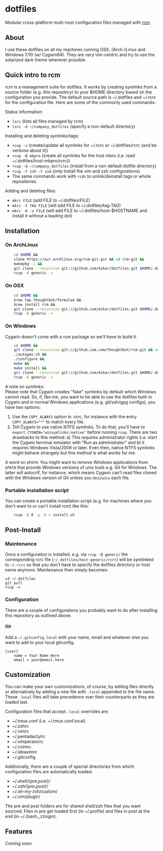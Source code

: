 # dotfiles

Modular cross-platform multi-host configuration files managed with [rcm](https://github.com/thoughtbot/rcm).

## About

I use these dotfiles on all my machines running OSX, (Arch-)Linux and Windows 7/10 (w/ Cygwin64).
They are very vim-centric and try to use the solarized dark theme wherever possible.

## Quick intro to rcm

rcm is a management suite for dotfiles. It works by creating symlinks from a source folder (e.g. this repository) to your $HOME directory based on the configuration you provide.
The default source path is ~/.dotfiles and ~/.rcrc for the configuration file.
Here are some of the commonly used commands:  

Status information:
* `lsrc` (lists all files managed by rcm)
* `lsrc -d ~/company_dotfiles` (specify a non-default directory)

Installing and deleting symlinks/tags:
* `rcup -v` (create/update all symlinks for ~/.rcrc or ~/.dotfiles/rcrc (and be verbose about it))
* `rcup -B mbpro` (create all symlinks for the host mbro (i.e. read ~/.dotfiles/host-mbpro/rcrc))
* `rcup -d ~/company_dotfiles` (install from a non-default dotfile directory)
* `rcup -t zsh -t vim` (only install the vim and zsh configurations)
* The same commands work with `rcdn` to unlink/deinstall tags or whole repositories.  

Adding and deleting files:
* `mkrc FILE` (add FILE to ~/.dotfiles/FILE)
* `mkrc -t TAG FILE` (will add FILE to ~/.dotfiles/tag-TAG)
* `mkrc -U -o FILE` (will add FILE to ~/.dotfiles/host-$HOSTNAME and install it without a leading dot)

## Installation

### On ArchLinux

```bash
    cd $HOME &&
    clone https://aur.archlinux.org/rcm-git.git && cd rcm-git &&
    makepkg -i &&
    git clone --recursive git://github.com/mikar/dotfiles.git $HOME/.dotfiles &&
    rcup -B generic -v
```

### On OSX

```bash
    cd $HOME &&
    brew tap thoughtbot/formulae &&
    brew install rcm &&
    git clone --recursive git://github.com/mikar/dotfiles.git $HOME/.dotfiles &&
    rcup -B generic -v
```

### On Windows

Cygwin doesn't come with a rcm package so we'll have to build it.

```bash
    cd $HOME &&
    git clone --recursive git://github.com.com/thoughtbot/rcm.git && cd rcm &&
    ./autogen.sh &&
    ./configure &&
    make &&
    make install &&
    git clone --recursive git://github.com/mikar/dotfiles.git $HOME/.dotfiles &&
    rcup -B generic -v
```

A note on symlinks:  
Please note that Cygwin creates "fake" symlinks by default which Windows cannot read. So, if, like me, you want to be able to use the dotfiles both in Cygwin and in normal Windows applications (e.g. git/ssh/gpg configs), you have two options:  
1) Use the `COPY_ALWAYS` option in .rcrc, for instance with the entry `COPY_ALWAYS="*"` to match every file.
2) Tell Cygwin to use native NTFS symlinks. To do that, you'll have to `export CYGWIN="winsymlinks:native"` before running `rcup`. There are two drawbacks to this method: a) This requires administrator rights (i.e. start the Cygwin terminal emulator with "Run as administrator" and b) it requires Windows Vista/2008 or later. Even then, native NTFS symlinks might behave strangely but this method is what works for me.  

A word on `$PATH`:
You  might want to remove Windows applications from `$PATH` that provide Windows versions of unix tools e.g. Git for Windows. The latter will autocrlf, for instance, which means Cygwin can't read files cloned with the Windows version of Git unless you `dos2unix` each file.

### Portable installation script

You can create a portable installation script (e.g. for machines where you don't want to or can't install rcm) like this:

```bash
    rcup -B 0 -g -K > install.sh
```

## Post-Install

### Maintenance

Once a configuration is installed, e.g. via `rcup -B generic` the corresponding rcrc file (`~/.dotfiles/host-generic/rcrc`)
will be symlinked to `~/.rcrc` so that you don't have to specify the dotfiles directory or host name anymore.
Maintenance then simply becomes:
```
cd ~/.dotfiles
git pull
rcup -v
```

### Configuration

There are a couple of configurations you probably want to do after installing this repository as outlined above.

#### Git

Add a `~/.gitconfig.local` with your name, email and whatever else you want to add to your local gitconfig.  
```
[user]
    name = Your Name Here
    email = your@email.here
```

## Customization

You can make your own customizations, of course, by editing files directly or alternatively by adding a new file with 
`.local` appended to the file name. These `.local` files will take precedence over their counterparts as they are loaded last.

Configuration files that accept `.local` overrides are:
  * ~/.tmux.conf (i.e. ~/.tmux.conf.local)
  * ~/.zshrc
  * ~/.vimrc
  * ~/.pentadactylrc
  * ~/.vimperatorrc
  * ~/.cvimrc
  * ~/.ideavimrc
  * ~/.gitconfig

Additionally, there are a couple of special directories from which configuration files are automatically loaded.

  * ~/.shell/{pre,post}/
  * ~/.zsh/{pre,post}/
  * ~/.oh-my-zsh/custom/
  * ~/.vim/plugin/

The pre and post folders are for shared shell/zsh files that you want sourced.
Files in pre get loaded first (in ~/.profile) and files in post at the end (in ~/.{bash_,z}login).

## Features

Coming soon.

